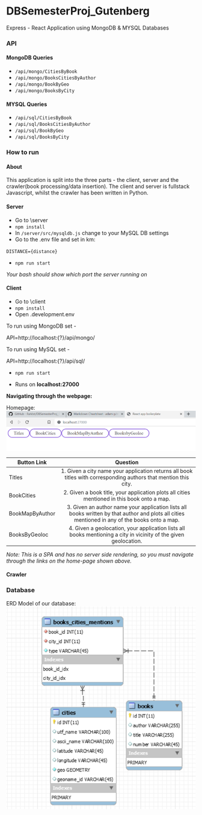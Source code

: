 # DBSemesterProj_Gutenberg
Express - React Application using MongoDB & MYSQL Databases

### API

#### MongoDB Queries
* `/api/mongo/CitiesByBook`
* `/api/mongo/BooksCitiesByAuthor`
* `/api/mongo/BookByGeo`
* `/api/mongo/BooksByCity`

#### MYSQL Queries
* `/api/sql/CitiesByBook`
* `/api/sql/BooksCitiesByAuthor`
* `/api/sql/BookByGeo`
* `/api/sql/BooksByCity`

### How to run

#### About

This application is split into the three parts - the client, server and the crawler(book processing/data insertion).
The client and server is fullstack Javascript, whilst the crawler has been written in Python.

#### Server
* Go to \server
* `npm install`
* In `/server/src/mysqldb.js` change to your MySQL DB settings
* Go to the .env file and set in km: 

`DISTANCE={distance}`


* `npm run start`

*Your bash should show which port the server running on*

#### Client
* Go to \client
* `npm install`
* Open .development.env 

To run using MongoDB set - 

API=http://localhost:{?}/api/mongo/

To run using MySQL set - 

API=http://localhost:{?}/api/sql/
* `npm run start`

* Runs on __localhost:27000__

**Navigating through the webpage:**

Homepage: ![alt text](https://github.com/FarkIst/DBSemesterProj_Gutenberg/blob/master/img/home.png "Home page nav bar")

| Button Link        | Question           | 
| ------------- |:-------------:| 
| Titles      | 1. Given a city name your application returns all book titles with corresponding authors that mention this city. |
| BookCities      | 2. Given a book title, your application plots all cities mentioned in this book onto a map.      |   
| BookMapByAuthor | 3. Given an author name your application lists all books written by that author and plots all cities mentioned in any of the books onto a map.    | 
| BooksByGeoloc | 4. Given a geolocation, your application lists all books mentioning a city in vicinity of the given geolocation.      | 

*Note: This is a SPA and has no server side rendering, so you must navigate through the links on the home-page shown above.*

#### Crawler


### Database

ERD Model of our database: ![alt text](https://github.com/FarkIst/DBSemesterProj_Gutenberg/blob/master/img/relational_model.png "erd diagram for database")